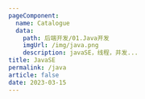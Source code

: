 ```yaml
---
pageComponent: 
  name: Catalogue
  data: 
    path: 后端开发/01.Java开发
    imgUrl: /img/java.png
    description: javaSE，线程，并发...
title: JavaSE
permalink: /java
article: false
date: 2023-03-15 
---
```


